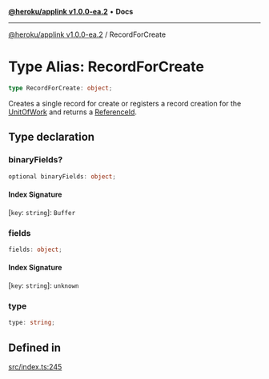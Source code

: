 [**@heroku/applink v1.0.0-ea.2**](../README.md) • **Docs**

***

[@heroku/applink v1.0.0-ea.2](../README.md) / RecordForCreate

# Type Alias: RecordForCreate

```ts
type RecordForCreate: object;
```

Creates a single record for create or registers a record creation for the [UnitOfWork](../interfaces/UnitOfWork.md)
and returns a [ReferenceId](../interfaces/ReferenceId.md).

## Type declaration

### binaryFields?

```ts
optional binaryFields: object;
```

#### Index Signature

 \[`key`: `string`\]: `Buffer`

### fields

```ts
fields: object;
```

#### Index Signature

 \[`key`: `string`\]: `unknown`

### type

```ts
type: string;
```

## Defined in

[src/index.ts:245](https://github.com/heroku/heroku-applink-nodejs/blob/81b4143bb39e9e9309a4571ee63197ea8b696d90/src/index.ts#L245)
